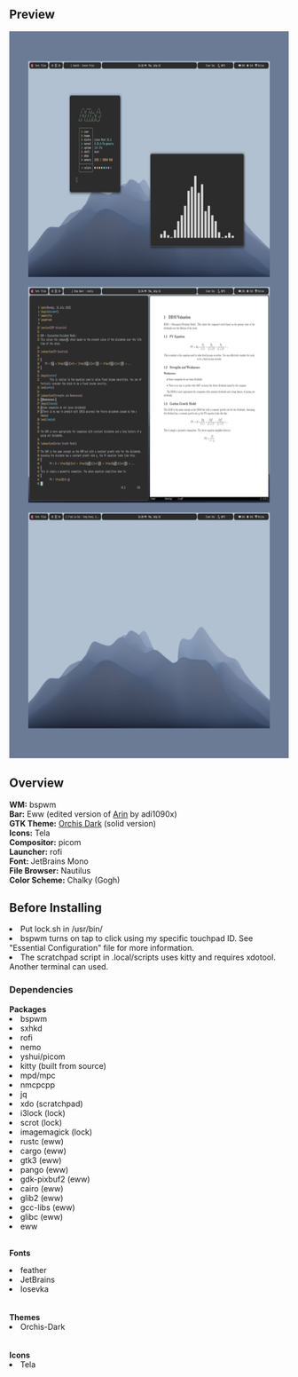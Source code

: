 <h2>Preview</h2>
<img src="screen.png" alt="Screenshot 1" width="800" height="1310">
<h2>Overview</h2>
<b>WM:</b> bspwm<br>
<b>Bar:</b> Eww (edited version of <a href=https://github.com/adi1090x/widgets>Arin</a> by adi1090x)<br>
<b>GTK Theme:</b> <a href=https://github.com/vinceliuice/Orchis-theme>Orchis Dark</a> (solid version)<br>
<b>Icons:</b> Tela<br>
<b>Compositor:</b> picom<br>
<b>Launcher:</b> rofi<br>
<b>Font:</b> JetBrains Mono<br>
<b>File Browser:</b> Nautilus<br>
<b>Color Scheme:</b> Chalky (Gogh)<br>

<h2>Before Installing</h2>
<li>Put lock.sh in /usr/bin/</li>
<li>bspwm turns on tap to click using my specific touchpad ID. See "Essential Configuration" file for more information.</li>
<li>The scratchpad script in .local/scripts uses kitty and requires xdotool. Another terminal can used.</li>

<h3>Dependencies</h3>
<b>Packages</b><br>
<li>bspwm</li>
<li>sxhkd</li>
<li>rofi</li>
<li>nemo</li>
<li>yshui/picom</li>
<li>kitty (built from source)</li>
<li>mpd/mpc</li>
<li>nmcpcpp</li>
<li>jq</li>
<li>xdo (scratchpad)</li>
<li>i3lock (lock)</li>
<li>scrot (lock)</li>
<li>imagemagick (lock)</li>
<li>rustc (eww)</li>
<li>cargo (eww)</li>
<li>gtk3 (eww)</li>
<li>pango (eww)</li>
<li>gdk-pixbuf2 (eww)</li>
<li>cairo (eww)</li>
<li>glib2 (eww)</li>
<li>gcc-libs (eww)</li>
<li>glibc (eww)</li>
<li>eww</li><br>

<b>Fonts</b><br>
<li>feather</li>
<li>JetBrains</li>
<li>Iosevka</li>
<br><br>
<b>Themes</b><br>
<li>Orchis-Dark</li>
<br><br>
<b>Icons</b><br>
<li>Tela</li>
